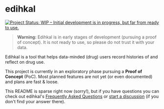 # edihkal

[![Project Status: WIP – Initial development is in progress, but far from ready to use.](https://www.repostatus.org/badges/latest/wip.svg)](https://www.repostatus.org/#wip)

> **Warning:** Edihkal is in early stages of development (pursuing a proof of concept). It is not ready to use, so please do not trust it with your data.

Edihkal is a tool that helps data-minded (drug) users record histories of and reflect on drug use.

This project is currently in an exploratory phase pursuing a **Proof of Concept** (PoC). Most planned features are not yet (or even documented) and plans are fast & loose.

This README is sparse right now (sorry!), but if you have questions you can check out edihkal's [Frequently Asked Questions](docs/faq.md) or [start a discussion](https://github.com/lazulit3/edihkal/discussions/new?category=q-a) (if you don't find your answer there).
